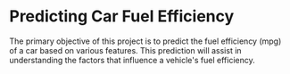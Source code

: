 # Predicting Car Fuel Efficiency
The primary objective of this project is to predict the fuel efficiency (mpg) of a car based on various features. This prediction will assist in understanding the factors that influence a vehicle's fuel efficiency.
   
